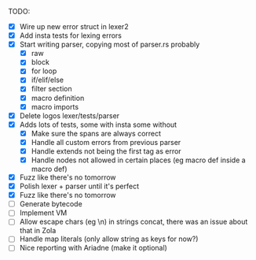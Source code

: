 TODO:

- [x] Wire up new error struct in lexer2
- [x] Add insta tests for lexing errors
- [x] Start writing parser, copying most of parser.rs probably
  - [x] raw
  - [x] block
  - [x] for loop
  - [x] if/elif/else
  - [x] filter section
  - [x] macro definition
  - [x] macro imports
- [x] Delete logos lexer/tests/parser
- [x] Adds lots of tests, some with insta some without 
  - [x] Make sure the spans are always correct
  - [x] Handle all custom errors from previous parser
  - [x] Handle extends not being the first tag as error
  - [x] Handle nodes not allowed in certain places (eg macro def inside a macro def)
- [x] Fuzz like there's no tomorrow
- [x] Polish lexer + parser until it's perfect
- [x] Fuzz like there's no tomorrow
- [ ] Generate bytecode
- [ ] Implement VM
- [ ] Allow escape chars (eg \n) in strings concat, there was an issue about that in Zola
- [ ] Handle map literals (only allow string as keys for now?)
- [ ] Nice reporting with Ariadne (make it optional)